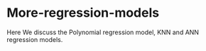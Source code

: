 # More-regression-models
Here We discuss the Polynomial regression model, KNN and ANN regression models.
